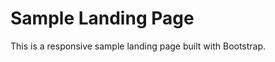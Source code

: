Sample Landing Page
===========================================================

This is a responsive sample landing page built with Bootstrap.